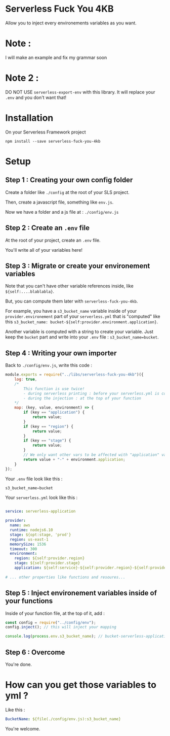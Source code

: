 # Serverless Fuck You 4KB

Allow you to inject every environements variables as you want.

# Note : 

I will make an example and fix my grammar soon

# Note 2 : 

DO NOT USE `serverless-export-env` with this library. It will replace your `.env` and you don't want that!

# Installation

On your Serverless Framework project

`npm install --save serverless-fuck-you-4kb`

# Setup

## Step 1 : Creating your own config folder

Create a folder like `./config` at the root of your SLS project.

Then, create a javascript file, something like `env.js`.

Now we have a folder and a js file at : `./config/env.js`

## Step 2 : Create an `.env` file

At the root of your project, create an `.env` file. 

You'll write all of your variables here!

## Step 3 : Migrate or create your environement variables

Note that you can't have other variable references inside, like `${self:....blablabla}`. 

But, you can compute them later with `serverless-fuck-you-4kb`. 

For example, you have a `s3_bucket_name` variable inside of your `provider.environement` part of your `serverless.yml` that is "computed" like this `s3_bucket_name: bucket-${self:provider.environment.application}`.

Another variable is computed with a string to create your variable. Just keep the `bucket` part and write into your `.env` file : `s3_bucket_name=bucket`.

## Step 4 : Writing your own importer

Back to `./config/env.js`, write this code : 

```javascript
module.exports = require("../libs/serverless-fuck-you-4kb")({
	log: true,
	/*
		This function is use twice!
		- during serverless printing : before your serverless.yml is computed
		- during the injection : at the top of your function
	*/
	map: (key, value, environment) => {
		if (key == "application") {
			return value;
		}
		if (key == "region") {
			return value;
		}
		if (key == "stage") {
			return value;
		}
		// We only want other vars to be affected with "application" var
		return value + "-" + environment.application;
	}
});
```

Your `.env` file look like this :

```javascript
s3_bucket_name=bucket
```

Your `serverless.yml` look like this :

```yaml

service: serverless-application

provider:
  name: aws
  runtime: nodejs6.10
  stage: ${opt:stage, 'prod'}
  region: us-east-1
  memorySize: 1536
  timeout: 300
  environment:
    region: ${self:provider.region}
    stage: ${self:provider.stage}
    application: ${self:service}-${self:provider.region}-${self:provider.stage}
    
# ... other properties like functions and resoures... 
```

## Step 5 : Inject environement variables inside of your functions

Inside of your function file, at the top of it, add : 

```javascript
const config = require("../config/env");
config.inject(); // this will inject your mapping 

console.log(process.env.s3_bucket_name); // bucket-serverless-application-us-east-1-dev
```

## Step 6 : Overcome

You're done.

# How can you get those variables to yml ?

Like this : 

```yaml
BucketName: ${file(./config/env.js):s3_bucket_name}
```

You're welcome.













